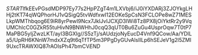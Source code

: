 $START$lfkEEvPGsdMDP97Ey77s2HpPZgT4m1LXVbj6/iJ0iYXDARj3ZJOYkgLHHj2tKT74qWQPhorHJ1vQSigQ5tvWdfxwI12EOKeSpCsN3FCLOPe8wZ71MESLkpWMThbqog6E9iR8yrPewI9Ncx7JklJvIJCXjD3IWi8Tz8PX8jOiYktRr2y9VqUMChlcC0GZkR55tuHivN9BNWHhJ0cqQ3qUT0Bu6ZuGu4UsprOqw7T0tP7MaPBG5yIjZwzLKT/ayI3BGXIg//S5zTj/sAUdzjoNyEucD4Vnf9QCow/Aa/YDlLa5/UpRH6KNnW7mdxXZq9t6qTfTP5m3PPgDyGUvAlsIILp6hSEJeV1g2l5ZMI9UxcTRAWXIQ87rAOIsPh47bmCV$END$